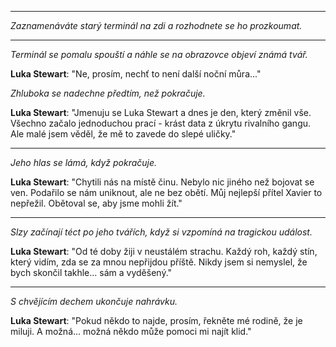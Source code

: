 
---

*Zaznamenáváte starý terminál na zdi a rozhodnete se ho prozkoumat.*

---

_Terminál se pomalu spouští a náhle se na obrazovce objeví známá tvář._

**Luka Stewart**: "Ne, prosím, nechť to není další noční můra..."

_Zhluboka se nadechne předtím, než pokračuje._

**Luka Stewart**: "Jmenuju se Luka Stewart a dnes je den, který změnil vše. Všechno začalo jednoduchou prací - krást data z úkrytu rivalního gangu. Ale malé jsem věděl, že mě to zavede do slepé uličky."

---

_Jeho hlas se lámá, když pokračuje._

**Luka Stewart**: "Chytili nás na místě činu. Nebylo nic jiného než bojovat se ven. Podařilo se nám uniknout, ale ne bez obětí. Můj nejlepší přítel Xavier to nepřežil. Obětoval se, aby jsme mohli žít."

---

_Slzy začínají téct po jeho tvářích, když si vzpomíná na tragickou událost._

**Luka Stewart**: "Od té doby žiji v neustálém strachu. Každý roh, každý stín, který vidím, zda se za mnou nepřijdou příště. Nikdy jsem si nemyslel, že bych skončil takhle... sám a vyděšený."

---

_S chvějícím dechem ukončuje nahrávku._

**Luka Stewart**: "Pokud někdo to najde, prosím, řekněte mé rodině, že je miluji. A možná... možná někdo může pomoci mi najít klid."
